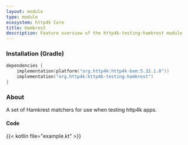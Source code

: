 ```yaml
---
layout: module
type: module
ecosystem: http4k Core
title: Hamkrest
description: Feature overview of the http4k-testing-hamkrest module
---
```



### Installation (Gradle)

```kotlin
dependencies {
    implementation(platform("org.http4k:http4k-bom:5.32.1.0"))
    implementation("org.http4k:http4k-testing-hamkrest")
}
```

### About

A set of Hamkrest matchers for use when testing http4k apps.

#### Code

{{< kotlin file="example.kt" >}}

[http4k]: https://http4k.org
